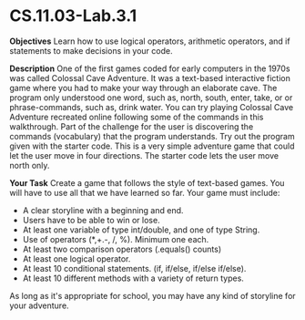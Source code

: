 # CS.11.03-Lab.3.1

<b>Objectives</b>
Learn how to use logical operators, arithmetic operators, and if statements to make decisions in your code.

<b>Description</b>
One of the first games coded for early computers in the 1970s was called Colossal Cave Adventure.
It was a text-based interactive fiction game where you had to make your way through an elaborate cave. 
The program only understood one word, such as, north, south, enter, take, or or phrase-commands, such as, drink water.
You can try playing Colossal Cave Adventure recreated online following some of the commands in this walkthrough. 
Part of the challenge for the user is discovering the commands (vocabulary) that the program understands.
Try out the program given with the starter code. This is a very simple adventure game that could let the user move in four directions. The starter code lets the user move north only.

<b>Your Task</b>
Create a game that follows the style of text-based games. You will have to use all that we have learned so far. Your game must include:
- A clear storyline with a beginning and end.
- Users have to be able to win or lose.
- At least one variable of type int/double, and one of type String.
- Use of operators (*,+.-, /, %). Minimum one each.
- At least two comparison operators (.equals() counts)
- At least one logical operator.
- At least 10 conditional statements. (if, if/else, if/else if/else).
- At least 10 different methods with a variety of return types.

As long as it's appropriate for school, you may have any kind of storyline for your adventure.
